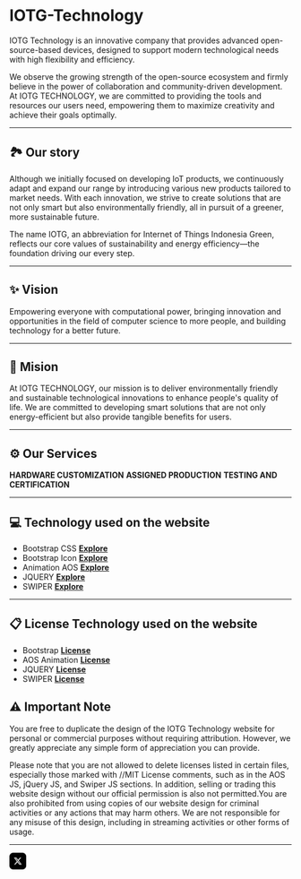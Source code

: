 # IOTG-Technology
IOTG Technology is an innovative company that provides advanced open-source-based devices, designed to support modern technological needs with high flexibility and efficiency.

We observe the growing strength of the open-source ecosystem and firmly believe in the power of collaboration and community-driven development. At IOTG TECHNOLOGY, we are committed to providing the tools and resources our users need, empowering them to maximize creativity and achieve their goals optimally.

---
## 🏞️ Our story
Although we initially focused on developing IoT products, we continuously adapt and expand our range by introducing various new products tailored to market needs. With each innovation, we strive to create solutions that are not only smart but also environmentally friendly, all in pursuit of a greener, more sustainable future.

The name IOTG, an abbreviation for Internet of Things Indonesia Green, reflects our core values of sustainability and energy efficiency—the foundation driving our every step.

---
## ✨ Vision
Empowering everyone with computational power, bringing innovation and opportunities in the field of computer science to more people, and building technology for a better future.

---
## 🎯 Mision
At IOTG TECHNOLOGY, our mission is to deliver environmentally friendly and sustainable technological innovations to enhance people's quality of life. We are committed to developing smart solutions that are not only energy-efficient but also provide tangible benefits for users.

---
## ⚙️ Our Services
**HARDWARE CUSTOMIZATION**
**ASSIGNED PRODUCTION**
**TESTING AND CERTIFICATION**

---
## 💻 Technology used on the website
- Bootstrap CSS **[Explore](https://getbootstrap.com/)**
- Bootstrap Icon **[Explore](https://icons.getbootstrap.com/)**
- Animation AOS **[Explore](https://michalsnik.github.io/aos/)**
- JQUERY **[Explore](https://jquery.com/)**
- SWIPER **[Explore](https://swiperjs.com/)**

---
## 📋 License Technology used on the website
- Bootstrap **[License](https://getbootstrap.com/docs/4.0/about/license/)**
- AOS Animation **[License](https://github.com/michalsnik/aos/blob/next/LICENSE)**
- JQUERY **[License](https://jquery.com/license/)**
- SWIPER **[License](https://github.com/nolimits4web/swiper/blob/master/LICENSE)**

## ⚠️ Important Note
You are free to duplicate the design of the IOTG Technology website for personal or commercial purposes without requiring attribution. However, we greatly appreciate any simple form of appreciation you can provide.

Please note that you are not allowed to delete licenses listed in certain files, especially those marked with //MIT License comments, such as in the AOS JS, jQuery JS, and Swiper JS sections. In addition, selling or trading this website design without our official permission is also not permitted.You are also prohibited from using copies of our website design for criminal activities or any actions that may harm others. We are not responsible for any misuse of this design, including in streaming activities or other forms of usage.

---
<a href="https://x.com/IOTGTechnology">
  <img src="https://github.com/IOTGTechnology/Social-Media-Icons/blob/main/X.png" alt="Twitter" width="30"/>
</a>
